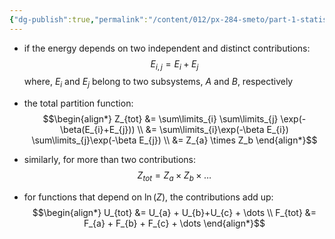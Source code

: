 ```yaml
---
{"dg-publish":true,"permalink":"/content/012/px-284-smeto/part-1-statistical-mechanics/e-single-particle-partition-function/px-284-e5b-combining-partition-functions/","noteIcon":"1","created":"2024-11-29T17:53:29.459+00:00","updated":"2024-12-23T22:59:36.591+00:00"}
---
```


- if the  energy depends on two independent and distinct contributions:
$$E_{i,j} = E_{i} + E_j$$
	where, $E_{i}$ and $E_{j}$ belong to two subsystems, $A$ and $B$, respectively

- the total partition function:
$$\begin{align*}
	Z_{tot} &= \sum\limits_{i} \sum\limits_{j} \exp(-\beta(E_{i}+E_{j})) \\
	&= \sum\limits_{i}\exp(-\beta E_{i}) \sum\limits_{j}\exp(-\beta E_{j}) \\
	&= Z_{a} \times Z_b
\end{align*}$$
- similarly, for more than two contributions:
$$Z_{tot}= Z_{a} \times  Z_{b} \times \dots$$
- for functions that depend on $\ln(Z)$, the contributions add up:
$$\begin{align*} 
	U_{tot} &= U_{a} + U_{b}+U_{c} + \dots \\
	F_{tot} &= F_{a} + F_{b} + F_{c} + \dots
\end{align*}$$
